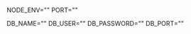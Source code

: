 <!-- Create "config.env" file including below properties -->
NODE_ENV="" <!-- production or development --> 
PORT=""

DB_NAME=""
DB_USER=""
DB_PASSWORD=""
DB_PORT=""

